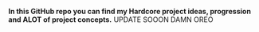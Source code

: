 **In this GitHub repo you can find my Hardcore project ideas, progression and ALOT of project concepts.** 
UPDATE SOOON DAMN OREO 
